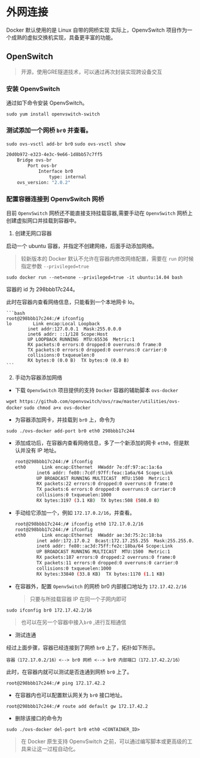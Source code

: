 # 外网连接

Docker 默认使用的是 Linux 自带的网桥实现
实际上，OpenvSwitch 项目作为一个成熟的虚拟交换机实现，具备更丰富的功能。

## OpenSwitch

> 开源，使用GRE隧道技术，可以通过再次封装实现跨设备交互

### 安装 OpenvSwitch

通过如下命令安装 OpenvSwitch。

`sudo yum install openvswitch-switch`

### 测试添加一个网桥 `br0` 并查看。

`sudo ovs-vsctl add-br br0`
`sudo ovs-vsctl show`

```bash
20d0b972-e323-4e3c-9e66-1d8bb57c7ff5
    Bridge ovs-br
        Port ovs-br
            Interface br0
                type: internal
    ovs_version: "2.0.2"
```

### 配置容器连接到 OpenvSwitch 网桥

   目前 `OpenvSwitch` 网桥还不能直接支持挂载容器,需要手动在 `OpenvSwitch` 网桥上创建虚拟网口并挂载到容器中。

1. 创建无网口容器

 启动一个 ubuntu 容器，并指定不创建网络，后面手动添加网络。
 > 较新版本的 Docker 默认不允许在容器内修改网络配置，需要在 `run` 的时候指定参数 `--privileged=true`

 `sudo docker run --net=none --privileged=true -it ubuntu:14.04 bash`

 容器的 id 为 298bbb17c244。

此时在容器内查看网络信息，只能看到一个本地网卡 lo。

    ```bash
    root@298bbb17c244:/# ifconfig
    lo        Link encap:Local Loopback  
            inet addr:127.0.0.1  Mask:255.0.0.0
            inet6 addr: ::1/128 Scope:Host
            UP LOOPBACK RUNNING  MTU:65536  Metric:1
            RX packets:0 errors:0 dropped:0 overruns:0 frame:0
            TX packets:0 errors:0 dropped:0 overruns:0 carrier:0
            collisions:0 txqueuelen:0 
            RX bytes:0 (0.0 B)  TX bytes:0 (0.0 B)
    ```

2. 手动为容器添加网络

- 下载 `OpenvSwitch` 项目提供的支持 `Docker` 容器的辅助脚本 `ovs-docker`

 `wget https://github.com/openvswitch/ovs/raw/master/utilities/ovs-docker`
 `sudo chmod a+x ovs-docker`

- 为容器添加网卡，并挂载到 `br0` 上，命令为

 `sudo ./ovs-docker add-port br0 eth0 298bbb17c244`

- 添加成功后，在容器内查看网络信息，多了一个新添加的网卡 `eth0`，但是默认并没有 IP 地址。

    ```bash
    root@298bbb17c244:/# ifconfig
    eth0      Link encap:Ethernet  HWaddr 7e:df:97:ac:1a:6a  
            inet6 addr: fe80::7cdf:97ff:feac:1a6a/64 Scope:Link
            UP BROADCAST RUNNING MULTICAST  MTU:1500  Metric:1
            RX packets:22 errors:0 dropped:0 overruns:0 frame:0
            TX packets:6 errors:0 dropped:0 overruns:0 carrier:0
            collisions:0 txqueuelen:1000 
            RX bytes:3197 (3.1 KB)  TX bytes:508 (508.0 B)
    ```

- 手动给它添加一个，例如 `172.17.0.2/16`，并查看。

    ```bash
    root@298bbb17c244:/# ifconfig eth0 172.17.0.2/16
    root@298bbb17c244:/# ifconfig
    eth0      Link encap:Ethernet  HWaddr ae:3d:75:2c:18:ba  
            inet addr:172.17.0.2  Bcast:172.17.255.255  Mask:255.255.0.0
            inet6 addr: fe80::ac3d:75ff:fe2c:18ba/64 Scope:Link
            UP BROADCAST RUNNING MULTICAST  MTU:1500  Metric:1
            RX packets:187 errors:0 dropped:2 overruns:0 frame:0
            TX packets:11 errors:0 dropped:0 overruns:0 carrier:0
            collisions:0 txqueuelen:1000 
            RX bytes:33840 (33.8 KB)  TX bytes:1170 (1.1 KB)
    ```

- 在容器外，配置 `OpenvSwitch` 的网桥 br0 内部接口地址为 `172.17.42.2/16`
  > 只要与所挂载容器 IP 在同一个子网内即可

 `sudo ifconfig br0 172.17.42.2/16`

 > 也可以在另一个容器中接入`br0` ,进行互相通信

- 测试连通

 经过上面步骤，容器已经连接到了网桥 `br0` 上了，拓扑如下所示。

 `容器（172.17.0.2/16）<--> br0 网桥 <--> br0 内部端口（172.17.42.2/16）`

 此时，在容器内就可以测试是否连通到网桥 `br0` 上了。

 `root@298bbb17c244:/# ping 172.17.42.2`

- 在容器内也可以配置默认网关为 `br0` 接口地址。

`root@298bbb17c244:/# route add default gw 172.17.42.2`

- 删除该接口的命令为

 `sudo ./ovs-docker del-port br0 eth0 <CONTAINER_ID>`

> 在 Docker 原生支持 OpenvSwitch 之前，可以通过编写脚本或更高级的工具来让这一过程自动化。
